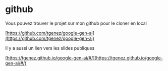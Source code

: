 # github

Vous pouvez trouver le projet sur mon github pour le cloner en local

[https://github.com/tgenez/google-gen-ai](https://github.com/tgenez/google-gen-ai)

Il y a aussi un lien vers les slides publiques

[https://tgenez.github.io/google-gen-ai/#/](https://tgenez.github.io/google-gen-ai/#/)


